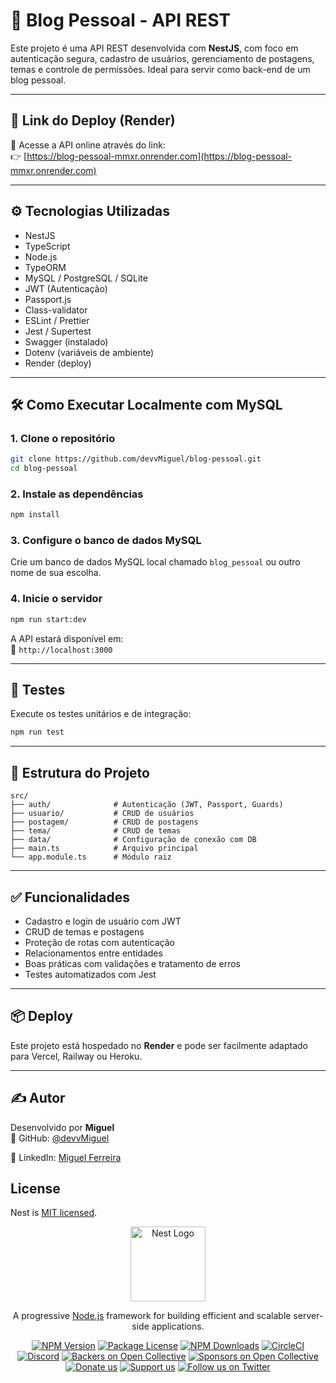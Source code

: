 # 📰 Blog Pessoal - API REST

Este projeto é uma API REST desenvolvida com **NestJS**, com foco em autenticação segura, cadastro de usuários, gerenciamento de postagens, temas e controle de permissões. Ideal para servir como back-end de um blog pessoal.

---

## 🚀 Link do Deploy (Render)

🔗 Acesse a API online através do link:  
👉 [https://blog-pessoal-mmxr.onrender.com](https://blog-pessoal-mmxr.onrender.com)

---

## ⚙️ Tecnologias Utilizadas

- NestJS
- TypeScript
- Node.js
- TypeORM
- MySQL / PostgreSQL / SQLite
- JWT (Autenticação)
- Passport.js
- Class-validator
- ESLint / Prettier
- Jest / Supertest
- Swagger (instalado)
- Dotenv (variáveis de ambiente)
- Render (deploy)

---

## 🛠️ Como Executar Localmente com MySQL

### 1. Clone o repositório

```bash
git clone https://github.com/devvMiguel/blog-pessoal.git
cd blog-pessoal
```

### 2. Instale as dependências

```bash
npm install
```

### 3. Configure o banco de dados MySQL

Crie um banco de dados MySQL local chamado `blog_pessoal` ou outro nome de sua escolha.

### 4. Inicie o servidor

```bash
npm run start:dev
```

A API estará disponível em:  
📍 `http://localhost:3000`

---

## 🧪 Testes

Execute os testes unitários e de integração:

```bash
npm run test
```

---

## 📁 Estrutura do Projeto

```
src/
├── auth/              # Autenticação (JWT, Passport, Guards)
├── usuario/           # CRUD de usuários
├── postagem/          # CRUD de postagens
├── tema/              # CRUD de temas
├── data/              # Configuração de conexão com DB
├── main.ts            # Arquivo principal
└── app.module.ts      # Módulo raiz
```

---

## ✅ Funcionalidades

- Cadastro e login de usuário com JWT
- CRUD de temas e postagens
- Proteção de rotas com autenticação
- Relacionamentos entre entidades
- Boas práticas com validações e tratamento de erros
- Testes automatizados com Jest

---

## 📦 Deploy

Este projeto está hospedado no **Render** e pode ser facilmente adaptado para Vercel, Railway ou Heroku.

---

## ✍️ Autor

Desenvolvido por **Miguel**  
🔗 GitHub: [@devvMiguel](https://github.com/devvMiguel)

🔗 LinkedIn: [Miguel Ferreira](www.linkedin.com/in/ferreir4miguel)

## License

Nest is [MIT licensed](https://github.com/nestjs/nest/blob/master/LICENSE).

<p align="center">
  <a href="http://nestjs.com/" target="blank"><img src="https://nestjs.com/img/logo-small.svg" width="120" alt="Nest Logo" /></a>
</p>

[circleci-image]: https://img.shields.io/circleci/build/github/nestjs/nest/master?token=abc123def456
[circleci-url]: https://circleci.com/gh/nestjs/nest

  <p align="center">A progressive <a href="http://nodejs.org" target="_blank">Node.js</a> framework for building efficient and scalable server-side applications.</p>
    <p align="center">
<a href="https://www.npmjs.com/~nestjscore" target="_blank"><img src="https://img.shields.io/npm/v/@nestjs/core.svg" alt="NPM Version" /></a>
<a href="https://www.npmjs.com/~nestjscore" target="_blank"><img src="https://img.shields.io/npm/l/@nestjs/core.svg" alt="Package License" /></a>
<a href="https://www.npmjs.com/~nestjscore" target="_blank"><img src="https://img.shields.io/npm/dm/@nestjs/common.svg" alt="NPM Downloads" /></a>
<a href="https://circleci.com/gh/nestjs/nest" target="_blank"><img src="https://img.shields.io/circleci/build/github/nestjs/nest/master" alt="CircleCI" /></a>
<a href="https://discord.gg/G7Qnnhy" target="_blank"><img src="https://img.shields.io/badge/discord-online-brightgreen.svg" alt="Discord"/></a>
<a href="https://opencollective.com/nest#backer" target="_blank"><img src="https://opencollective.com/nest/backers/badge.svg" alt="Backers on Open Collective" /></a>
<a href="https://opencollective.com/nest#sponsor" target="_blank"><img src="https://opencollective.com/nest/sponsors/badge.svg" alt="Sponsors on Open Collective" /></a>
  <a href="https://paypal.me/kamilmysliwiec" target="_blank"><img src="https://img.shields.io/badge/Donate-PayPal-ff3f59.svg" alt="Donate us"/></a>
    <a href="https://opencollective.com/nest#sponsor"  target="_blank"><img src="https://img.shields.io/badge/Support%20us-Open%20Collective-41B883.svg" alt="Support us"></a>
  <a href="https://twitter.com/nestframework" target="_blank"><img src="https://img.shields.io/twitter/follow/nestframework.svg?style=social&label=Follow" alt="Follow us on Twitter"></a>
</p>
  <!--[![Backers on Open Collective](https://opencollective.com/nest/backers/badge.svg)](https://opencollective.com/nest#backer)
  [![Sponsors on Open Collective](https://opencollective.com/nest/sponsors/badge.svg)](https://opencollective.com/nest#sponsor)-->
